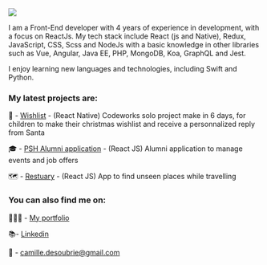 
 <img src="https://i.postimg.cc/rynqZKRm/Asset-1-3.png"/>

I am a Front-End developer with 4 years of experience in development, with a focus on ReactJs. My tech stack include React (js and Native), Redux, JavaScript, CSS, Scss and NodeJs with a basic knowledge in other libraries such as Vue, Angular, Java EE, PHP, MongoDB, Koa, GraphQL and Jest.

I enjoy learning new languages and technologies, including Swift and Python.

### My latest projects are:

🎄 - [Wishlist](https://github.com/Kmyll/wishlist-project) - (React Native) Codeworks solo project make in 6 days, for children to make their christmas wishlist and receive a personnalized reply from Santa

🎓 - [PSH Alumni application](https://github.com/Kmyll/psh-react) - (React JS) Alumni application to manage events and job offers

🗺 - [Restuary](https://github.com/Kmyll/restuarySave) - (React JS) App to find unseen places while travelling


### You can also find me on:

👩🏼‍💻 - [My portfolio](https://camilledsb.io)

📚- [Linkedin](https://www.linkedin.com/in/camille-desoubrie/) 

🏡 - camille.desoubrie@gmail.com

<!--
**Kmyll/Kmyll** is a ✨ _special_ ✨ repository because its `README.md` (this file) appears on your GitHub profile.

Here are some ideas to get you started:

- 🔭 I’m currently working on ...
- 🌱 I’m currently learning ...
- 👯 I’m looking to collaborate on ...
- 🤔 I’m looking for help with ...
- 💬 Ask me about ...
- 📫 How to reach me: ...
- 😄 Pronouns: ...
- ⚡ Fun fact: ...
-->
